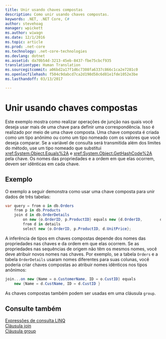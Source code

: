 ```yaml
---
title: Unir usando chaves compostas
description: Como unir usando chaves compostas.
keywords: .NET, .NET Core, C#
author: stevehoag
manager: wpickett
ms.author: wiwagn
ms.date: 12/1/2016
ms.topic: article
ms.prod: .net-core
ms.technology: .net-core-technologies
ms.devlang: dotnet
ms.assetid: da70b54d-3213-45eb-8437-fbe75cbcf935
translationtype: Human Translation
ms.sourcegitcommit: a06bd2a17f1d6c7308fa6337c866c1ca2e7281c0
ms.openlocfilehash: f504c9dabcd7ca2d198d58c6d81e1fde1052e3be
ms.lasthandoff: 03/13/2017

---
```

# <a name="join-by-using-composite-keys"></a>Unir usando chaves compostas

Este exemplo mostra como realizar operações de junção nas quais você deseja usar mais de uma chave para definir uma correspondência. Isso é realizado por meio de uma chave composta. Uma chave composta é criada como um tipo anônimo ou como um tipo nomeado com os valores que você deseja comparar. Se a variável de consulta será transmitida além dos limites do método, use um tipo nomeado que substitui <xref:System.Object.Equals%2A> e <xref:System.Object.GetHashCode%2A> pela chave. Os nomes das propriedades e a ordem em que elas ocorrem, devem ser idênticas em cada chave.  
  
## <a name="example"></a>Exemplo  
 O exemplo a seguir demonstra como usar uma chave composta para unir dados de três tabelas:  
  
```csharp  
var query = from o in db.Orders  
    from p in db.Products  
    join d in db.OrderDetails   
        on new {o.OrderID, p.ProductID} equals new {d.OrderID,        d.ProductID} into details  
        from d in details  
        select new {o.OrderID, p.ProductID, d.UnitPrice};  
```  
  
 A inferência de tipos em chaves compostas depende dos nomes das propriedades nas chaves e da ordem em que elas ocorrem. Se as propriedades nas sequências de origem não têm os mesmos nomes, você deve atribuir novos nomes nas chaves. Por exemplo, se a tabela `Orders` e a tabela `OrderDetails` usaram nomes diferentes para suas colunas, você poderia criar chaves compostas ao atribuir nomes idênticos nos tipos anônimos:  
  
```csharp  
join...on new {Name = o.CustomerName, ID = o.CustID} equals   
    new {Name = d.CustName, ID = d.CustID }  
```  
  
 As chaves compostas também podem ser usadas em uma cláusula `group`.  

## <a name="see-also"></a>Consulte também  
 [Expressões de consulta LINQ](index.md)   
 [Cláusula join](../language-reference/keywords/join-clause.md)   
 [Cláusula group](../language-reference/keywords/group-clause.md)
